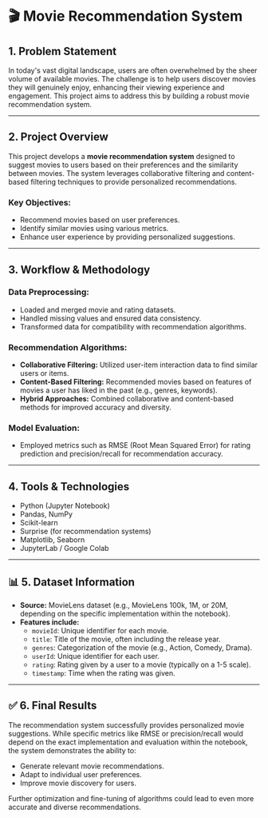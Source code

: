 # 🎬 Movie Recommendation System

## 1. Problem Statement

In today's vast digital landscape, users are often overwhelmed by the sheer volume of available movies. The challenge is to help users discover movies they will genuinely enjoy, enhancing their viewing experience and engagement. This project aims to address this by building a robust movie recommendation system.

---

## 2. Project Overview

This project develops a **movie recommendation system** designed to suggest movies to users based on their preferences and the similarity between movies. The system leverages collaborative filtering and content-based filtering techniques to provide personalized recommendations.

### Key Objectives:
- Recommend movies based on user preferences.
- Identify similar movies using various metrics.
- Enhance user experience by providing personalized suggestions.

---

## 3. Workflow & Methodology

### Data Preprocessing:
- Loaded and merged movie and rating datasets.
- Handled missing values and ensured data consistency.
- Transformed data for compatibility with recommendation algorithms.

### Recommendation Algorithms:
- **Collaborative Filtering:** Utilized user-item interaction data to find similar users or items.
- **Content-Based Filtering:** Recommended movies based on features of movies a user has liked in the past (e.g., genres, keywords).
- **Hybrid Approaches:** Combined collaborative and content-based methods for improved accuracy and diversity.

### Model Evaluation:
- Employed metrics such as RMSE (Root Mean Squared Error) for rating prediction and precision/recall for recommendation accuracy.

---

## 4. Tools & Technologies

- Python (Jupyter Notebook)
- Pandas, NumPy
- Scikit-learn
- Surprise (for recommendation systems)
- Matplotlib, Seaborn
- JupyterLab / Google Colab

---

## 📊 5. Dataset Information

- **Source:** MovieLens dataset (e.g., MovieLens 100k, 1M, or 20M, depending on the specific implementation within the notebook).
- **Features include:**
  - `movieId`: Unique identifier for each movie.
  - `title`: Title of the movie, often including the release year.
  - `genres`: Categorization of the movie (e.g., Action, Comedy, Drama).
  - `userId`: Unique identifier for each user.
  - `rating`: Rating given by a user to a movie (typically on a 1-5 scale).
  - `timestamp`: Time when the rating was given.

---

## ✅ 6. Final Results

The recommendation system successfully provides personalized movie suggestions. While specific metrics like RMSE or precision/recall would depend on the exact implementation and evaluation within the notebook, the system demonstrates the ability to:
- Generate relevant movie recommendations.
- Adapt to individual user preferences.
- Improve movie discovery for users.

Further optimization and fine-tuning of algorithms could lead to even more accurate and diverse recommendations.


